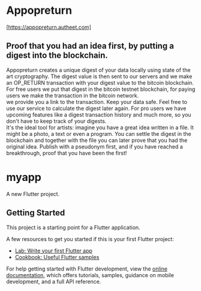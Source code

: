 # Appopreturn
[https://appopreturn.autheet.com]
## Proof that you had an idea first, by putting a digest into the blockchain. 

Appopreturn creates a unique digest of your data locally using state of the art cryptography. The digest value is then sent to our servers and we make an OP\_RETURN transaction with your digest value to the bitcoin blockchain. For free users we put that digest in the bitcoin testnet blockchain, for paying users we make the transaction in the bitcoin network.   
we provide you a link to the transaction. Keep your data safe. Feel free to use our service to calculate the digest later again. For pro users we have upcoming features like a digest transaction history and much more, so you don't have to keep track of your digests.   
It's the ideal tool for artists: imagine you have a great idea written in a file. It might be a photo, a text or even a program. You can settle the digest in the blockchain and together with the file you can later prove that you had the original idea. Publish with a pseudonym first, and if you have reached a breakthrough, proof that you have been the first\!


# myapp

A new Flutter project.

## Getting Started

This project is a starting point for a Flutter application.

A few resources to get you started if this is your first Flutter project:

- [Lab: Write your first Flutter app](https://docs.flutter.dev/get-started/codelab)
- [Cookbook: Useful Flutter samples](https://docs.flutter.dev/cookbook)

For help getting started with Flutter development, view the
[online documentation](https://docs.flutter.dev/), which offers tutorials,
samples, guidance on mobile development, and a full API reference.
